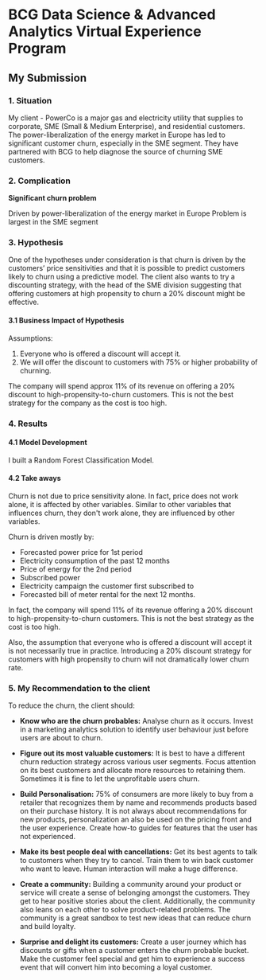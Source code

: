 # BCG Data Science & Advanced Analytics Virtual Experience Program 
## My Submission

### 1. Situation
My client - PowerCo is a major gas and electricity utility that supplies to corporate, SME (Small & Medium Enterprise), and residential customers. The power-liberalization of the energy market in Europe has led to significant customer churn, especially in the SME segment. They have partnered with BCG to help diagnose the source of churning SME customers.

### 2. Complication
**Significant churn problem**

Driven by power-liberalization of the energy market in Europe
Problem is largest in the SME segment

### 3. Hypothesis
One of the hypotheses under consideration is that churn is driven by the customers’ price sensitivities and that it is possible to predict customers likely to churn using a predictive model. The client also wants to try a discounting strategy, with the head of the SME division suggesting that offering customers at high propensity to churn a 20% discount might be effective.

#### 3.1 Business Impact of Hypothesis
Assumptions:
1. Everyone who is offered a discount will accept it.
2. We will offer the discount to customers with 75% or higher probability of churning.

The company will spend approx 11% of its revenue on offering a 20% discount to high-propensity-to-churn customers. This is not the best strategy for the company as the cost is too high.

### 4. Results

#### 4.1 Model Development
I built a Random Forest Classification Model. 

#### 4.2 Take aways
Churn is not due to price sensitivity alone. In fact, price does not work alone, it is affected by other variables. Similar to other variables that influences churn, they don't work alone, they are influenced by other variables.

Churn is driven mostly by:

* Forecasted power price for 1st period
* Electricity consumption of the past 12 months
* Price of energy for the 2nd period
* Subscribed power
* Electricity campaign the customer first subscribed to
* Forecasted bill of meter rental for the next 12 months.

In fact, the company will spend 11% of its revenue offering a 20% discount to high-propensity-to-churn customers. This is not the best strategy as the cost is too high.

Also, the assumption that everyone who is offered a discount will accept it is not necessarily true in practice. Introducing a 20% discount strategy for customers with high propensity to churn will not dramatically lower churn rate.

### 5. My Recommendation to the client
To reduce the churn, the client should:

* **Know who are the churn probables:** Analyse churn as it occurs. Invest in a marketing analytics solution to identify user behaviour just before users are about to churn.

* **Figure out its most valuable customers:** It is best to have a different churn reduction strategy across various user segments. Focus attention on its best customers and allocate more resources to retaining them. Sometimes it is fine to let the unprofitable users churn.

* **Build Personalisation:** 75% of consumers are more likely to buy from a retailer that recognizes them by name and recommends products based on their purchase history. It is not always about recommendations for new products, personalization an also be used on the pricing front and the user experience. Create how-to guides for features that the user has not experienced.

* **Make its best people deal with cancellations:** Get its best agents to talk to customers when they try to cancel. Train them to win back customer who want to leave. Human interaction will make a huge difference.

* **Create a community:** Building a community around your product or service will create a sense of belonging amongst the customers. They get to hear positive stories about the client. Additionally, the community also leans on each other to solve product-related problems. The community is a great sandbox to test new ideas that can reduce churn and build loyalty.

* **Surprise and delight its customers:** Create a user journey which has discounts or gifts when a customer enters the churn probable bucket. Make the customer feel special and get him to experience a success event that will convert him into becoming a loyal customer.

